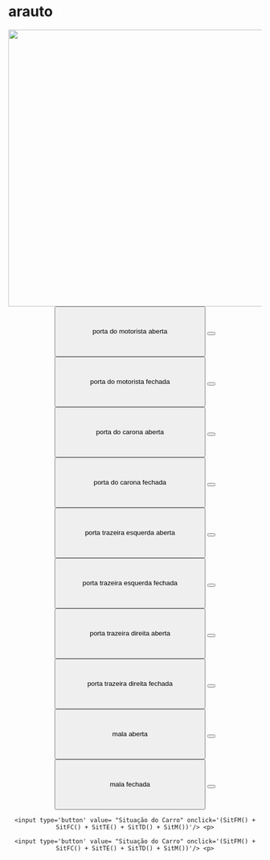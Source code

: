 # arauto

<html>
<body>
  <body background = 05.jpg
  <center>
     <img src = '08.jpg' width = '980px' height = '550px' />
    <center>
   <center>
           <input type="button" value="porta do motorista aberta" style="width: 300px; height: 100px">
                 <button onclick="window.location.href='pag3.html'"></button>
    <center>
      <center>
         <input type="button" name="botao" value="porta do motorista fechada" style="width: 300px; height: 100px">
         <button onclick="window.location.href='pag4.html'"></button>
    <center>
      <center>
    <input type="button" name="botao" value="porta do carona aberta" style="width: 300px; height: 100px">
    <button onclick="window.location.href='pag5.html'"></button>
    <center>
      <center>
    <input type="button" name="botao" value="porta do carona fechada" style="width: 300px; height: 100px">
    <button onclick="window.location.href='pag6.html'"></button>
     <center>
      <center>
    <input type="button" name="botao" value="porta trazeira esquerda aberta" style="width: 300px; height: 100px">
    <button onclick="window.location.href='pag7.html'"></button>
    <center>
      <center>
    <input type="button" name="botao" value="porta trazeira esquerda fechada" style="width: 300px; height: 100px">
    <button onclick="window.location.href='pag8.html'"></button>
    <center>
      <center>
    <input type="button" name="botao" value="porta trazeira direita aberta" style="width: 300px; height: 100px">
    <button onclick="window.location.href='pag9.html'"></button>
    <center>
      <center>
    <input type="button" name="botao" value="porta trazeira direita fechada" style="width: 300px; height: 100px">
    <button onclick="window.location.href='pag10.html'"></button>
    <center>
      <center>
    <input type="button" name="botao" value="mala aberta" style="width: 300px; height: 100px">
    <button onclick="window.location.href='pag11.html'"></button>
    <center>
      <center>
    <input type="button" name="botao" value="mala fechada" style="width: 300px; height: 100px">
    <button onclick="window.location.href='pag12.html'"></button>
    <center>
</body>
</html>


<html>
<head>
    
    <input type='button' value= "Situação do Carro" onclick='(SitFM() + SitFC() + SitTE() + SitTD() + SitM())'/> <p>
    
<body>
<script>

function SitFM() {
    if( document.cookie.indexOf('PM=1')==-1){
            alert("Porta do Motorista Fechada");
    }
    else{
        alert("Porta do Motorista Aberta");
    }
}
//Para verificar a situação da porta do motorista

function SitFC() {
    if( document.cookie.indexOf('PC=2')==-1){
            alert("Porta do Carona Fechada");
    }
    else{
        alert("Porta do Carona Aberta");
    }
}
//Para verificar a situação da porta do carona

function SitTE() {
    if( document.cookie.indexOf('TE=3')==-1){
            alert("Porta Traseira Esquerda Fechada");
    }
    else{
        alert("Porta Traseira Esquerda Aberta");
    }
}
//Para verificar a porta traseira esquerda

function SitTD() {
    if( document.cookie.indexOf('TD=4')==-1){
            alert("Porta Traseira Direita Fechada");
    }
    else{
        alert("Porta Traseira Direita Aberta");
    }
}
//Para verificar a situação da porta traseira direita

function SitM() {
    if( document.cookie.indexOf('M=5')==-1){
            alert("Porta Malas Fechada");
    }
    else{
        alert("Porta Malas Aberto");
    }
}
//Para verificar a situação do porta malas

</script>
</body>
</html>

<html>
<head>
    
    <input type='button' value= "Situação do Carro" onclick='(SitFM() + SitFC() + SitTE() + SitTD() + SitM())'/> <p>
    
<body>
<script>

function SitFM() {
    if( document.cookie.indexOf('PM=1')==-1){
            alert("Porta do Motorista Fechada");
    }
    else{
        alert("Porta do Motorista Aberta");
    }
}
//Para verificar a situação da porta do motorista

function SitFC() {
    if( document.cookie.indexOf('PC=2')==-1){
            alert("Porta do Carona Fechada");
    }
    else{
        alert("Porta do Carona Aberta");
    }
}
//Para verificar a situação da porta do carona

function SitTE() {
    if( document.cookie.indexOf('TE=3')==-1){
            alert("Porta Traseira Esquerda Fechada");
    }
    else{
        alert("Porta Traseira Esquerda Aberta");
    }
}
//Para verificar a porta traseira esquerda

function SitTD() {
    if( document.cookie.indexOf('TD=4')==-1){
            alert("Porta Traseira Direita Fechada");
    }
    else{
        alert("Porta Traseira Direita Aberta");
    }
}
//Para verificar a situação da porta traseira direita

function SitM() {
    if( document.cookie.indexOf('M=5')==-1){
            alert("Porta Malas Fechada");
    }
    else{
        alert("Porta Malas Aberto");
    }
}
//Para verificar a situação do porta malas

</script>
</body>
</html>
